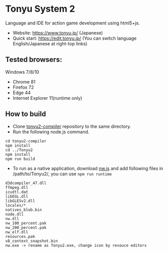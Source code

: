 # Tonyu System 2

Language and IDE for action game development using html5+js.

- Website: https://www.tonyu.jp/ (Japanese)
- Quick start: https://edit.tonyu.jp/ (You can switch language English/Japanese at right-top links)

## Tested browsers:

Windows 7/8/10
  - Chrome 81
  - Firefox 72
  - Edge 44
  - Internet Explorer 11(runtime only)

## How to build

- Clone [tonyu2-compiler](https://github.com/hoge1e3/tonyu2-compiler/) repository to the same directory.
- Run the following node.js command.
~~~
cd tonyu2-compiler
npm install
cd ../Tonyu2
npm install
npm run build
~~~

- To run as a native application, download [nw.js](https://nwjs.io/) and add following files in /path/to/Tonyu2/, you can use `npm run runtime`
~~~
d3dcompiler_47.dll
ffmpeg.dll
icudtl.dat
libEGL.dll
libGLESv2.dll
locales/*
natives_blob.bin
node.dll
nw.dll
nw_100_percent.pak
nw_200_percent.pak
nw_elf.dll
resources.pak
v8_context_snapshot.bin
nw.exe -> rename as Tonyu2.exe, change icon by resouce editors
~~~
